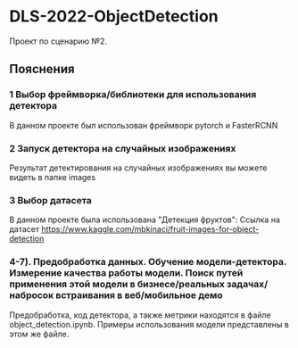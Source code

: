 # DLS-2022-ObjectDetection
Проект по сценарию №2.


## Пояснения

### 1 Выбор фреймворка/библиотеки для использования детектора
В данном проекте был использован фреймворк pytorch и FasterRCNN

### 2 Запуск детектора на случайных изображениях
Результат детектирования на случайных изображениях вы можете видеть в папке images

### 3 Выбор датасета
В данном проекте была использована "Детекция фруктов":
Ссылка на датасет https://www.kaggle.com/mbkinaci/fruit-images-for-object-detection

### 4-7). Предобработка данных. Обучение модели-детектора. Измерение качества работы модели. Поиск путей применения этой модели в бизнесе/реальных задачах/набросок встраивания в веб/мобильное демо
Предобработка, код детектора, а также метрики находятся в файле object_detection.ipynb. Примеры использования модели представлены в этом же файле.